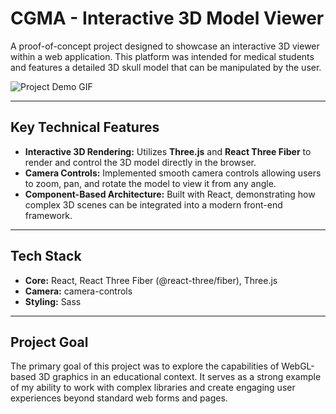 # CGMA - Interactive 3D Model Viewer

A proof-of-concept project designed to showcase an interactive 3D viewer within a web application. This platform was intended for medical students and features a detailed 3D skull model that can be manipulated by the user.

![Project Demo GIF](demo.gif)

---

## Key Technical Features

* **Interactive 3D Rendering:** Utilizes **Three.js** and **React Three Fiber** to render and control the 3D model directly in the browser.
* **Camera Controls:** Implemented smooth camera controls allowing users to zoom, pan, and rotate the model to view it from any angle.
* **Component-Based Architecture:** Built with React, demonstrating how complex 3D scenes can be integrated into a modern front-end framework.

---

## Tech Stack

* **Core:** React, React Three Fiber (@react-three/fiber), Three.js
* **Camera:** camera-controls
* **Styling:** Sass

---

## Project Goal

The primary goal of this project was to explore the capabilities of WebGL-based 3D graphics in an educational context. It serves as a strong example of my ability to work with complex libraries and create engaging user experiences beyond standard web forms and pages.
